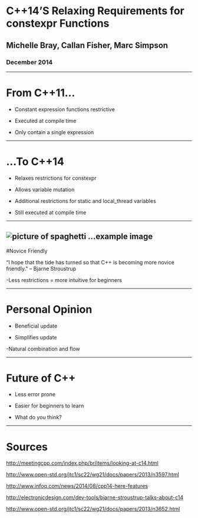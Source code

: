 # C++14’S Relaxing Requirements for constexpr Functions

## Michelle Bray, Callan Fisher, Marc Simpson

### December 2014

------------------

# From C++11…

- Constant expression functions restrictive

- Executed at compile time

- Only contain a single expression

------------------

# …To C++14

- Relaxes restrictions for constexpr

- Allows variable mutation

- Additional restrictions for static and local_thread variables

- Still executed at compile time

------------------




![picture of spaghetti](images/spaghetti.jpg) ...example image
------------------
#Novice Friendly

“I hope that the tide has turned so that C++ is becoming more novice friendly." – Bjarne Stroustrup

-Less restrictions = more intuitive for beginners
 
------------------
# Personal Opinion

- Beneficial update

- Simplifies update

-Natural combination and flow 

------------------
# Future of C++

- Less error prone

- Easier for beginners to learn

- What do you think?

------------------

# Sources

http://meetingcpp.com/index.php/br/items/looking-at-c14.html
 
http://www.open-std.org/jtc1/sc22/wg21/docs/papers/2013/n3597.html
 
http://www.infoq.com/news/2014/08/cpp14-here-features

http://electronicdesign.com/dev-tools/bjarne-stroustrup-talks-about-c14

http://www.open-std.org/jtc1/sc22/wg21/docs/papers/2013/n3652.html
